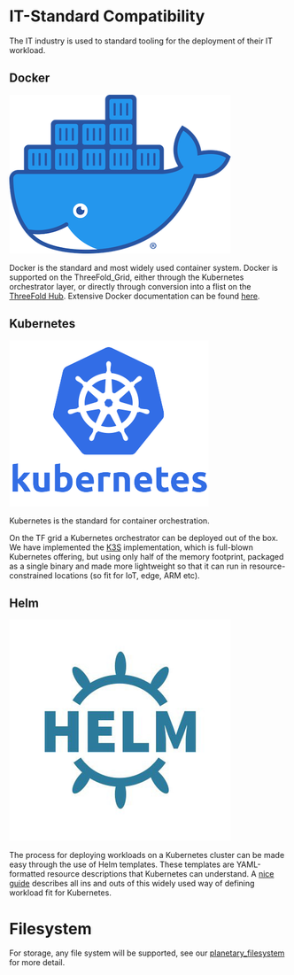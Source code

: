 # IT-Standard Compatibility

The IT industry is used to standard tooling for the deployment of their IT workload.

## Docker

![](img/docker.png)

Docker is the standard and most widely used container system.
Docker is supported on the ThreeFold_Grid, either through the Kubernetes orchestrator layer, or directly through conversion into a flist on the [ThreeFold Hub](https://hub.grid.tf).
Extensive Docker documentation can be found [here](https://docs.docker.com).

## Kubernetes

![](img/ips_kubernetes.png)

Kubernetes is the standard for container orchestration.

On the TF grid a Kubernetes orchestrator can be deployed out of the box. We have implemented the [K3S](https://k3s.io) implementation, which is full-blown Kubernetes offering, but using only half of the memory footprint, packaged as a single binary and made more lightweight so that it can run in resource-constrained locations (so fit for IoT, edge, ARM etc).

## Helm

![](img/helm.jpg)

The process for deploying workloads on a Kubernetes cluster can be made easy through the use of Helm templates. These templates are YAML-formatted resource descriptions that Kubernetes can understand.
A [nice guide](https://helm.sh/docs/chart_template_guide/) describes all ins and outs of this widely used way of defining workload fit for Kubernetes.

# Filesystem

<!-- planetary filesystem link is not correct and does not work -->
For storage, any file system will be supported, see our [planetary_filesystem](threefold:threefold_fs) for more detail.
